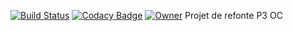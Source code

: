 [![Build Status](https://travis-ci.org/samakunchan/velooc.svg?branch=master)](https://travis-ci.org/samakunchan/velooc)
[![Codacy Badge](https://api.codacy.com/project/badge/Grade/b781f0a8ea0e4ee1a434ee6ec6bbe81c)](https://www.codacy.com/manual/samakunchan/velooc?utm_source=github.com&amp;utm_medium=referral&amp;utm_content=samakunchan/velooc&amp;utm_campaign=Badge_Grade)
[![Owner](https://img.shields.io/badge/Owner-Samakunchan%20Technology-blue)](https://my-services.samakunchan.fr/)
Projet de refonte P3 OC
